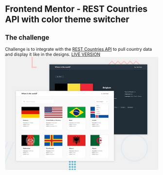 # Frontend Mentor - REST Countries API with color theme switcher
## The challenge

Challenge is to integrate with the [REST Countries API](https://restcountries.eu) to pull country data and display it like in the designs.
[LIVE VERSION](https://rest-contries.glitch.me)
![](desktop-preview.jpg)
